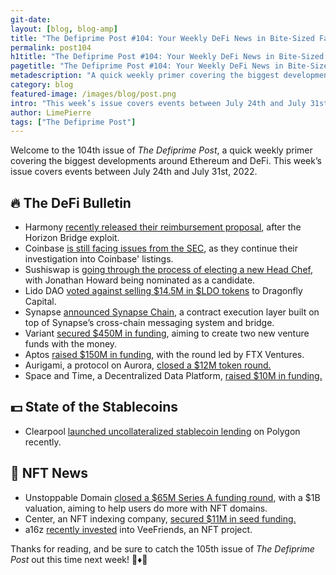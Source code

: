 ```yaml
---
git-date:
layout: [blog, blog-amp]
title: "The Defiprime Post #104: Your Weekly DeFi News in Bite-Sized Fashion"
permalink: post104
h1title: "The Defiprime Post #104: Your Weekly DeFi News in Bite-Sized Fashion"
pagetitle: "The Defiprime Post #104: Your Weekly DeFi News in Bite-Sized Fashion"
metadescription: "A quick weekly primer covering the biggest developments around Ethereum and DeFi. This week’s issue covers events between July 24th and July 31st, 2022"
category: blog
featured-image: /images/blog/post.png
intro: "This week’s issue covers events between July 24th and July 31st, 2022"
author: LimePierre
tags: ["The Defiprime Post"]
---
```


Welcome to the 104th issue of _The Defiprime Post_, a quick weekly primer covering the biggest developments around Ethereum and DeFi. This week’s issue covers events between July 24th and July 31st, 2022.

## 🔥 The DeFi Bulletin

- Harmony [recently released their reimbursement proposal](https://talk.harmony.one/t/reimbursement-proposal-horizon-incident/20665), after the Horizon Bridge exploit.
- Coinbase [is still facing issues from the SEC](https://www.bloomberg.com/news/articles/2022-07-26/coinbase-faces-sec-investigation-over-cryptocurrency-listings), as they continue their investigation into Coinbase' listings.
- Sushiswap is [going through the process of electing a new Head Chef](https://forum.sushi.com/t/election-of-jonathan-howard-as-head-chef/10874), with Jonathan Howard being nominated as a candidate.
- Lido DAO [voted against selling $14.5M in $LDO tokens](https://www.theblock.co/post/159521/lido-dao-votes-no-to-selling-14-5-million-in-ldo-tokens-to-dragonfly-capital) to Dragonfly Capital.
- Synapse [announced Synapse Chain](https://synapse.mirror.xyz/L6dBb7aXIJ1Ll5_sxP2bIJxVEYNd43ZzIV6dRylQJxw?s=35), a contract execution layer built on top of Synapse’s cross-chain messaging system and bridge.
- Variant [secured \$450M in funding](https://www.theblock.co/post/160041/variant-raises-450-million-for-two-new-venture-funds?utm_source=rss&utm_medium=rss), aiming to create two new venture funds with the money.
- Aptos [raised \$150M in funding](https://www.coindesk.com/business/2022/07/25/aptos-labs-raises-150m-to-revive-diem-in-ftx-ventures-led-funding-round/), with the round led by FTX Ventures.
- Aurigami, a protocol on Aurora, [closed a \$12M token round. ](https://www.theblock.co/post/160099/aurora-defi-protocol-aurigami-raises-funding-token)
- Space and Time, a Decentralized Data Platform, [raised \$10M in funding.
  ](https://www.coindesk.com/business/2022/07/28/decentralized-data-platform-space-and-time-raises-10m/?s=35)

## 💵 State of the Stablecoins

- Clearpool [launched uncollateralized stablecoin lending](https://www.theblock.co/post/159992/clearpool-launches-uncollateralized-stablecoin-lending-on-polygon) on Polygon recently.

## 💎 NFT News

- Unstoppable Domain [closed a \$65M Series A funding round](https://unstoppabledomains.com/blog/ud-raises-65-million), with a \$1B valuation, aiming to help users do more with NFT domains.
- Center, an NFT indexing company, [secured \$11M in seed funding. ](https://www.theblock.co/post/159791/center-raises-11-million)
- a16z [recently invested](https://t.me/defiprime/6000) into VeeFriends, an NFT project.

Thanks for reading, and be sure to catch the 105th issue of _The Defiprime Post_ out this time next week! 👋♦️👋
